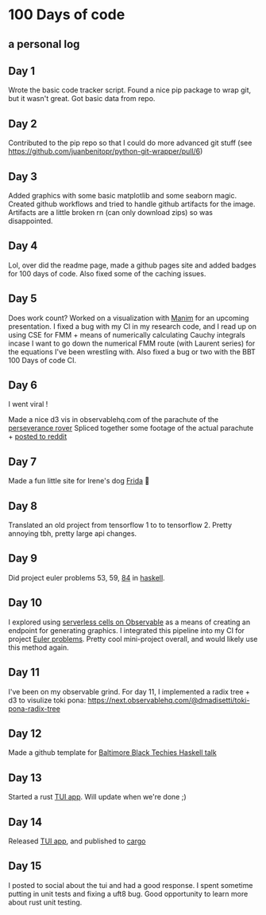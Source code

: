 # 100 Days of code
a personal log
---

## Day 1

Wrote the basic code tracker script. Found a nice pip package to wrap git, but
it wasn't great. Got basic data from repo.


## Day 2

Contributed to the pip repo so that I could do more advanced git stuff (see
https://github.com/juanbenitopr/python-git-wrapper/pull/6)

## Day 3

Added graphics with some basic matplotlib and some seaborn magic. Created
github workflows and tried to handle github artifacts for the image. Artifacts
are a little broken rn (can only download zips) so was disappointed.

## Day 4

Lol, over did the readme page, made a github pages site and added badges for
100 days of code. Also fixed some of the caching issues.

## Day 5

Does work count? Worked on a visualization with
[Manim](https://github.com/ManimCommunity/manim/) for an upcoming presentation.
I fixed a bug with my CI in my research code, and I read up on using CSE for
FMM + means of numerically calculating Cauchy integrals incase I want to go
down the numerical FMM route (with Laurent series) for the equations I've
been wrestling with. Also fixed a bug or two with the BBT 100 Days of code
CI.

## Day 6

I went viral !

Made a nice d3 vis in observablehq.com of the parachute of the [perseverance rover](https://observablehq.com/@dmadisetti/perseverance-parachute)
Spliced together some footage of the actual parachute + [posted to reddit](https://reddit.com/r/dataisbeautiful/comments/lqgset/oc_decoding_the_stars_visualizing_the_message_in/)

## Day 7

Made a fun little site for Irene's dog [Frida](https://www.frida.kim) :tada:

## Day 8

Translated an old project from tensorflow 1 to to tensorflow 2. Pretty annoying tbh, pretty large api changes.

## Day 9

Did project euler problems 53, 59, [84](https://github.com/dmadisetti/painfulHaskell/commit/d6e6fc6bd4447423cb4df05b55b139609c26eb12)
in [haskell](https://github.com/dmadisetti/painfulHaskell/).

## Day 10

I explored using [serverless cells on Observable](https://next.observablehq.com/@dmadisetti/contribution-tracker) as a means of creating
an endpoint for generating graphics. I integrated this pipeline into my CI for project [Euler problems](https://github.com/dmadisetti/painfulHaskell/).
Pretty cool mini-project overall, and would likely use this method again.

## Day 11

I've been on my observable grind. For day 11, I implemented a radix tree + d3 to visulize toki pona: https://next.observablehq.com/@dmadisetti/toki-pona-radix-tree

## Day 12

Made a github template for [Baltimore Black Techies Haskell talk](https://github.com/baltimoreblacktechies/haskell-template)

## Day 13

Started a rust [TUI app](https://github.com/fdehau/tui-rs). Will update when we're done ;)

## Day 14

Released [TUI app](https://github.com/dmadisetti/steam-tui), and published to [cargo](https://crates.io/crates/steam-tui)

## Day 15

I posted to social about the tui and had a good response. I spent sometime putting in unit tests and fixing a uft8 bug. Good opportunity to learn more about rust unit testing. 
